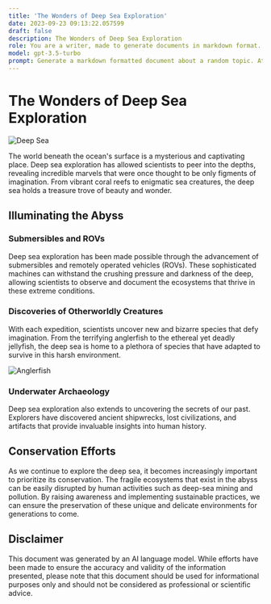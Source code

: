 ```yaml
---
title: 'The Wonders of Deep Sea Exploration'
date: 2023-09-23 09:13:22.057599
draft: false
description: The Wonders of Deep Sea Exploration
role: You are a writer, made to generate documents in markdown format. It is very important that all of the documents you generate are in valid markdown format.
model: gpt-3.5-turbo
prompt: Generate a markdown formatted document about a random topic. At the bottom, include a disclaimer explaining that the document was generated by you. The first line of the document should be the title. Make sure that the entire document is in proper markdown format, using a mix of various tags to make the document visually appealing.
---
```


# The Wonders of Deep Sea Exploration

![Deep Sea](https://example.com/deep-sea.jpg)

The world beneath the ocean's surface is a mysterious and captivating place. Deep sea exploration has allowed scientists to peer into the depths, revealing incredible marvels that were once thought to be only figments of imagination. From vibrant coral reefs to enigmatic sea creatures, the deep sea holds a treasure trove of beauty and wonder.

## Illuminating the Abyss

### Submersibles and ROVs

Deep sea exploration has been made possible through the advancement of submersibles and remotely operated vehicles (ROVs). These sophisticated machines can withstand the crushing pressure and darkness of the deep, allowing scientists to observe and document the ecosystems that thrive in these extreme conditions.

### Discoveries of Otherworldly Creatures

With each expedition, scientists uncover new and bizarre species that defy imagination. From the terrifying anglerfish to the ethereal yet deadly jellyfish, the deep sea is home to a plethora of species that have adapted to survive in this harsh environment.

![Anglerfish](https://example.com/anglerfish.jpg)

### Underwater Archaeology

Deep sea exploration also extends to uncovering the secrets of our past. Explorers have discovered ancient shipwrecks, lost civilizations, and artifacts that provide invaluable insights into human history.

## Conservation Efforts

As we continue to explore the deep sea, it becomes increasingly important to prioritize its conservation. The fragile ecosystems that exist in the abyss can be easily disrupted by human activities such as deep-sea mining and pollution. By raising awareness and implementing sustainable practices, we can ensure the preservation of these unique and delicate environments for generations to come.

## Disclaimer

This document was generated by an AI language model. While efforts have been made to ensure the accuracy and validity of the information presented, please note that this document should be used for informational purposes only and should not be considered as professional or scientific advice.